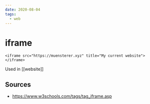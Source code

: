 ```yaml
---
date: 2020-08-04
tags:
  - web
---
```


# iframe

```
<iframe src="https://muensterer.xyz" title="My current website"></iframe>

```

Used in [[website]]

## Sources
- https://www.w3schools.com/tags/tag_iframe.asp
